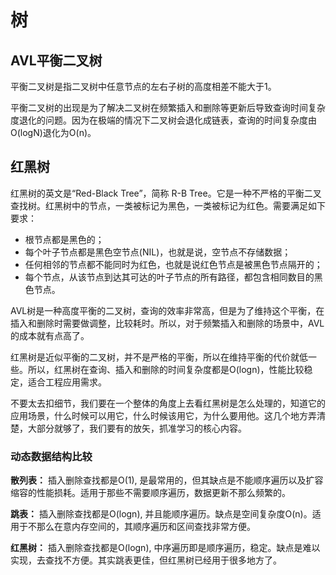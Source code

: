 # 树

## AVL平衡二叉树
平衡二叉树是指二叉树中任意节点的左右子树的高度相差不能大于1。

平衡二叉树的出现是为了解决二叉树在频繁插入和删除等更新后导致查询时间复杂度退化的问题。因为在极端的情况下二叉树会退化成链表，查询的时间复杂度由O(logN)退化为O(n)。

## 红黑树

红黑树的英文是“Red-Black Tree”，简称 R-B Tree。它是一种不严格的平衡二叉查找树。红黑树中的节点，一类被标记为黑色，一类被标记为红色。需要满足如下要求：
* 根节点都是黑色的；
* 每个叶子节点都是黑色空节点(NIL)，也就是说，空节点不存储数据；
* 任何相邻的节点都不能同时为红色，也就是说红色节点是被黑色节点隔开的；
* 每个节点，从该节点到达其可达的叶子节点的所有路径，都包含相同数目的黑色节点。

AVL树是一种高度平衡的二叉树，查询的效率非常高，但是为了维持这个平衡，在插入和删除时需要做调整，比较耗时。所以，对于频繁插入和删除的场景中，AVL的成本就有点高了。

红黑树是近似平衡的二叉树，并不是严格的平衡，所以在维持平衡的代价就低一些。所以，红黑树在查询、插入和删除的时间复杂度都是O(logn)，性能比较稳定，适合工程应用需求。

不要太去扣细节，我们要在一个整体的角度上去看红黑树是怎么处理的，知道它的应用场景，什么时候可以用它，什么时候该用它，为什么要用他。这几个地方弄清楚，大部分就够了，我们要有的放矢，抓准学习的核心内容。

### 动态数据结构比较

**散列表：** 插入删除查找都是O(1), 是最常用的，但其缺点是不能顺序遍历以及扩容缩容的性能损耗。适用于那些不需要顺序遍历，数据更新不那么频繁的。

**跳表：** 插入删除查找都是O(logn), 并且能顺序遍历。缺点是空间复杂度O(n)。适用于不那么在意内存空间的，其顺序遍历和区间查找非常方便。

**红黑树：** 插入删除查找都是O(logn), 中序遍历即是顺序遍历，稳定。缺点是难以实现，去查找不方便。其实跳表更佳，但红黑树已经用于很多地方了。